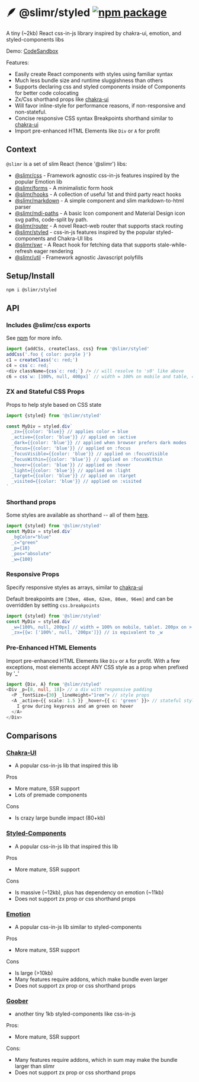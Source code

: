 # 🪶 @slimr/styled [![npm package](https://img.shields.io/npm/v/@slimr/styled.svg?style=flat-square)](https://npmjs.org/package/@slimr/styled)

A tiny (~2kb) React css-in-js library inspired by chakra-ui, emotion, and styled-components libs

Demo: [CodeSandbox](https://codesandbox.io/s/64r9px?file=/src/App.tsx)

Features:

- Easily create React components with styles using familiar syntax
- Much less bundle size and runtime sluggishness than others
- Supports declaring css and styled components inside of Components for better code colocating
- Zx/Css shorthand props like [chakra-ui](https://chakra-ui.com/docs/styled-system/style-props)
- Will favor inline-style for performance reasons, if non-responsive and non-stateful.
- Concise responsive CSS syntax Breakpoints shorthand similar to [chakra-ui](https://chakra-ui.com/docs/styled-system/responsive-styles)
- Import pre-enhanced HTML Elements like `Div` or `A` for profit

## Context

`@slimr` is a set of slim React (hence '@slimr') libs:

- [@slimr/css](https://www.npmjs.com/package/@slimr/css) - Framework agnostic css-in-js features inspired by the popular Emotion lib
- [@slimr/forms](https://www.npmjs.com/package/@slimr/forms) - A minimalistic form hook
- [@slimr/hooks](https://www.npmjs.com/package/@slimr/hooks) - A collection of useful 1st and third party react hooks
- [@slimr/markdown](https://www.npmjs.com/package/@slimr/markdown) - A simple component and slim markdown-to-html parser
- [@slimr/mdi-paths](https://www.npmjs.com/package/@slimr/mdi-paths) - A basic Icon component and Material Design icon svg paths, code-split by path.
- [@slimr/router](https://www.npmjs.com/package/@slimr/router) - A novel React-web router that supports stack routing
- [@slimr/styled](https://www.npmjs.com/package/@slimr/styled) - css-in-js features inspired by the popular styled-components and Chakra-UI libs
- [@slimr/swr](https://www.npmjs.com/package/@slimr/swr) - A React hook for fetching data that supports stale-while-refresh eager rendering
- [@slimr/util](https://www.npmjs.com/package/@slimr/util) - Framework agnostic Javascript polyfills

## Setup/Install

```bash
npm i @slimr/styled
```

## API

### Includes @slimr/css exports

See [npm](https://www.npmjs.com/package/@slimr/css) for more info.

```typescript
import {addCSs, createClass, css} from '@slimr/styled'
addCss('.foo { color: purple }')
c1 = createClass('c: red;')
c4 = css`c: red;`
<div className={css`c: red;`} /> // will resolve to 's0' like above
c6 = css`w: [100%, null, 400px]` // width = 100% on mobile and table, 400px on desktop
```

### ZX and Stateful CSS Props

Props to help style based on CSS state

```typescript
import {styled} from '@slimr/styled'

const MyDiv = styled.div`
  _zx={{color: 'blue}} // applies color = blue
  _active={{color: 'blue'}} // applied on :active
  _dark={{color: 'blue'}} // applied when browser prefers dark modes
  _focus={{color: 'blue'}} // applied on :focus
  _focusVisible={{color: 'blue'}} // applied on :focusVisible
  _focusWithin={{color: 'blue'}} // applied on :focusWithin
  _hover={{color: 'blue'}} // applied on :hover
  _light={{color: 'blue'}} // applied on :light
  _target={{color: 'blue'}} // applied on :target
  _visited={{color: 'blue'}} // applied on :visited
`
```

### Shorthand props

Some styles are available as shorthand -- all of them [here](https://github.com/bdombro/slimr/blob/65bf012086760b7e481a4064f3be8aea6a098b91/packages/css/src/index.ts#L73).

```typescript
import {styled} from '@slimr/styled'
const MyDiv = styled.div`
  _bgColor="blue"
  _c="green"
  _p={18}
  _pos="absolute"
  _w={100}
```

### Responsive Props

Specify responsive styles as arrays, similar to [chakra-ui](https://chakra-ui.com/docs/styled-system/responsive-styles)

Default breakpoints are `[30em, 48em, 62em, 80em, 96em]` and can be overridden by setting `css.breakpoints`

```typescript
import {styled} from '@slimr/styled'
const MyDiv = styled.div`
  _w=[100%, null, 200px] // width = 100% on mobile, tablet. 200px on > tablet
  _zx={{w: ['100%', null, '200px']}} // is equivalent to _w
```

### Pre-Enhanced HTML Elements

Import pre-enhanced HTML Elements like `Div` or `A` for profit. With a few exceptions, most elements
accept ANY CSS style as a prop when prefixed by '\_'

```typescript
import {Div, A} from '@slimr/styled'
<Div _p=[8, null, 18]> // a div with responsive padding
  <P _fontSize={30} _lineHeight="1rem"> // style props
  <A _active={{ scale: 1.5 }} _hover={{ c: 'green' }}> // stateful styles
    I grow during keypress and am green on hover
  </A>
</Div>
```

## Comparisons

### [Chakra-UI](https://chakra-ui.com/)

- A popular css-in-js lib that inspired this lib

Pros

- More mature, SSR support
- Lots of premade components

Cons

- Is crazy large bundle impact (80+kb)

### [Styled-Components](https://github.com/styled-components/styled-components)

- A popular css-in-js lib that inspired this lib

Pros

- More mature, SSR support

Cons

- Is massive (~12kb), plus has dependency on emotion (~11kb)
- Does not support zx prop or css shorthand props

### [Emotion](https://emotion.sh/docs/introduction)

- A popular css-in-js lib similar to styled-components

Pros

- More mature, SSR support

Cons

- Is large (>10kb)
- Many features require addons, which make bundle even larger
- Does not support zx prop or css shorthand props

### [Goober](https://github.com/cristianbote/goober)

- another tiny 1kb styled-components like css-in-js

Pros:

- More mature, SSR support

Cons:

- Many features require addons, which in sum may make the bundle larger than slimr
- Does not support zx prop or css shorthand props

